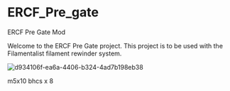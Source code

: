 # ERCF_Pre_gate
ERCF Pre Gate Mod

Welcome to the ERCF Pre Gate project. This project is to be used with the Filamentalist filament rewinder system.


![d934106f-ea6a-4406-b324-4ad7b198eb38](https://github.com/user-attachments/assets/97112e4e-5831-4106-853a-5d935b3962a0)



m5x10 bhcs x 8
